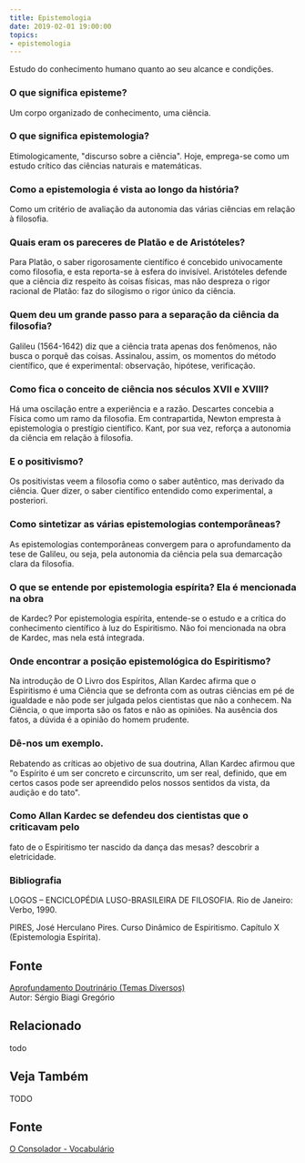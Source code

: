 ```yaml
---
title: Epistemologia
date: 2019-02-01 19:00:00
topics:
- epistemologia
---
```


Estudo do conhecimento humano quanto ao seu alcance e condições.

### O que significa episteme?
Um corpo organizado de conhecimento, uma ciência.

### O que significa epistemologia?
Etimologicamente, "discurso sobre a ciência". Hoje, emprega-se como um
estudo crítico das ciências naturais e matemáticas.

### Como a epistemologia é vista ao longo da história?
Como um critério de avaliação da autonomia das várias ciências em
relação à filosofia.

### Quais eram os pareceres de Platão e de Aristóteles?
Para Platão, o saber rigorosamente científico é concebido univocamente
como filosofia, e esta reporta-se à esfera do invisível. Aristóteles
defende que a ciência diz respeito às coisas físicas, mas não despreza o
rigor racional de Platão: faz do silogismo o rigor único da ciência.

### Quem deu um grande passo para a separação da ciência da filosofia?
Galileu (1564-1642) diz que a ciência trata apenas dos fenômenos, não
busca o porquê das coisas. Assinalou, assim, os momentos do método
científico, que é experimental: observação, hipótese, verificação.

### Como fica o conceito de ciência nos séculos XVII e XVIII?
Há uma oscilação entre a experiência e a razão. Descartes concebia a
Física como um ramo da filosofia. Em contrapartida, Newton empresta à
epistemologia o prestígio científico. Kant, por sua vez, reforça a
autonomia da ciência em relação à filosofia.

### E o positivismo?
Os positivistas veem a filosofia como o saber autêntico, mas derivado da
ciência. Quer dizer, o saber científico entendido como experimental, a
posteriori.

### Como sintetizar as várias epistemologias contemporâneas?
As epistemologias contemporâneas convergem para o aprofundamento da tese
de Galileu, ou seja, pela autonomia da ciência pela sua demarcação clara
da filosofia.

### O que se entende por epistemologia espírita? Ela é mencionada na obra
de Kardec?
Por epistemologia espírita, entende-se o estudo e a crítica do
conhecimento científico à luz do Espiritismo. Não foi mencionada na obra
de Kardec, mas nela está integrada.

### Onde encontrar a posição epistemológica do Espiritismo?
Na introdução de O Livro dos Espíritos, Allan Kardec afirma que o
Espiritismo é uma Ciência que se defronta com as outras ciências em pé
de igualdade e não pode ser julgada pelos cientistas que não a conhecem.
Na Ciência, o que importa são os fatos e não as opiniões. Na ausência
dos fatos, a dúvida é a opinião do homem prudente.

### Dê-nos um exemplo.

Rebatendo as críticas ao objetivo de sua doutrina, Allan Kardec afirmou
que "o Espírito é um ser concreto e circunscrito, um ser real, definido,
que em certos casos pode ser apreendido pelos nossos sentidos da vista,
da audição e do tato".

### Como Allan Kardec se defendeu dos cientistas que o criticavam pelo
fato de o Espiritismo ter nascido da dança das mesas?
descobrir a eletricidade.


### Bibliografia
LOGOS – ENCICLOPÉDIA LUSO-BRASILEIRA DE FILOSOFIA. Rio de Janeiro:
Verbo, 1990.

PIRES, José Herculano Pires. Curso Dinâmico de Espiritismo. Capítulo X
(Epistemologia Espírita).

## Fonte
[Aprofundamento Doutrinário (Temas Diversos)](https://sites.google.com/view/aprofundamentodoutrinario/epistemologia)  
Autor: Sérgio Biagi Gregório





## Relacionado
todo

## Veja Também
TODO

## Fonte
[O Consolador - Vocabulário](http://www.oconsolador.com.br/linkfixo/vocabulario/principal.html)


